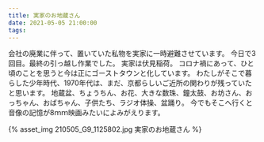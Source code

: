 ```yaml
---
title: 実家のお地蔵さん
date: 2021-05-05 21:00:00
tags:
---
```


会社の廃業に伴って、置いていた私物を実家に一時避難させています。
今日で3回目。最終の引っ越し作業でした。
実家は伏見稲荷。
コロナ禍にあって、ひと頃のことを思うと今は正にゴーストタウンと化しています。
わたしがそこで暮らした少年時代、1970年代は、まだ、京都らしいご近所の関わりが残っていたと思います。
地蔵盆、ちょうちん、お花、大きな数珠、鐘太鼓、お坊さん、おっちゃん、おばちゃん、子供たち、ラジオ体操、盆踊り。
今でもそこへ行くと音像の記憶が8ｍｍ映画みたいによみがえります。

{% asset_img 210505_G9_1125802.jpg 実家のお地蔵さん %}
